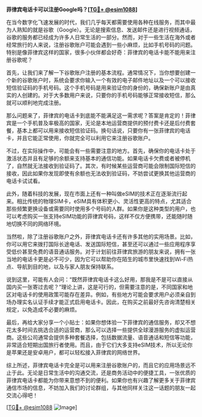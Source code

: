 **菲律宾电话卡可以注册Google吗？[[TG💪+ @esim1088](https://t.me/s/esim1088)]**

在当今数字化飞速发展的时代，我们几乎每天都需要使用各种在线服务，而其中最为人熟知的就是谷歌（Google）。无论是搜索信息、发送邮件还是进行视频通话，谷歌的服务都已经成为许多人日常生活的一部分。然而，对于一些生活在海外或者经常旅行的人来说，注册谷歌账户可能会遇到一些小麻烦，比如手机号码的问题。特别是像菲律宾这样的国家，很多小伙伴都会好奇：菲律宾的电话卡能不能用来注册谷歌呢？

首先，让我们来了解一下谷歌账户注册的基本流程。通常情况下，当你想要创建一个新的谷歌账户时，系统会要求你输入一个有效的电子邮件地址以及一个可以接收短信验证码的手机号码。这个手机号码是用来验证你的身份的，确保新账户是由真实的人创建的。对于大多数用户来说，只要你的手机号码能够正常接收短信，那么就可以顺利地完成注册。

那么问题来了，菲律宾的电话卡到底能不能满足这一需求呢？答案是肯定的！菲律宾是一个手机普及率极高的国家，无论是本地运营商提供的预付费卡还是后付费套餐，基本上都可以用来接收短信验证码。换句话说，只要你有一张菲律宾的电话卡，并且它能正常使用，你就完全可以利用它来注册谷歌账户。

不过，在实际操作中，可能会有一些需要注意的地方。首先，确保你的电话卡处于激活状态并且有足够的余额来支持基本的通信功能。如果电话卡欠费或者被停机了，自然就无法接收到验证码了。其次，有时候某些运营商可能会限制国际短信的接收，因此如果你发现即使有余额也无法收到验证码，不妨尝试更换其他运营商的电话卡试试看。

此外，随着科技的发展，现在市面上还有一种叫做eSIM的技术正在逐渐流行起来。相比传统的物理SIM卡，eSIM具有体积更小、灵活性更高的特点，尤其适合那些频繁更换设备或需要同时使用多个号码的人群。如果你是这种类型的用户，也可以考虑购买一张支持eSIM功能的菲律宾号码，这样不仅方便携带，还能随时随地切换不同的网络环境。

当然啦，除了注册谷歌账户之外，菲律宾电话卡还有许多其他的实用场景。比如，你可以用它来拨打国际长途电话、发送国际短信，甚至还可以通过一些应用程序享受低价甚至免费的语音通话服务。对于计划前往菲律宾旅游的朋友来说，拥有一张当地的电话卡更是必不可少，因为它可以帮助你在陌生的城市里快速找到Wi-Fi热点、导航到目的地，以及与家人朋友保持联系。

说到这里，可能有人会问：“既然菲律宾电话卡这么好用，那我是不是可以直接从国内买一张寄过去呢？”理论上讲，这是可行的，但需要注意的是，不同国家和地区对电话卡的使用政策可能存在差异。例如，有些地方可能会要求用户必须亲自到场办理实名认证手续才能正式启用电话卡。因此，在购买之前最好先咨询清楚相关规定，以免造成不必要的麻烦。

最后，再给大家分享一个小贴士：如果你想体验一下菲律宾的通信服务，却又不想花太多时间去挑选合适的运营商，那么可以选择一些提供全球漫游服务的虚拟运营商。这些公司通常会提供多种套餐选择，包括数据流量、语音通话和短信等功能，非常适合短期出国旅行者使用。而且，由于它们大多支持eSIM技术，所以无论你是苹果还是安卓用户，都可以轻松接入菲律宾的网络世界。

综上所述，菲律宾电话卡完全是可以用来注册谷歌账户的，而且它的应用场景远不止于此。无论是日常生活中的沟通交流，还是商务活动中的便捷工具，一张优质的菲律宾电话卡都能为你带来意想不到的便利。如果你也有兴趣了解更多关于菲律宾通信市场的信息，不妨加入我们的讨论群组，与其他同样关注这一话题的朋友一起交流心得吧！

[[TG💪+ @esim1088](https://t.me/s/esim1088) ![Image](https://i.postimg.cc/4NQfJmqS/Snipaste-2025-05-13-00-14-12.png)]